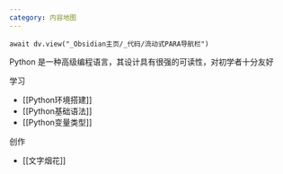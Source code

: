 ```yaml
---
category: 内容地图
---
```

```dataviewjs
await dv.view("_Obsidian主页/_代码/流动式PARA导航栏")
```

Python 是一种高级编程语言，其设计具有很强的可读性，对初学者十分友好

学习
- [[Python环境搭建]]
- [[Python基础语法]]
- [[Python变量类型]]

创作
- [[文字烟花]]
